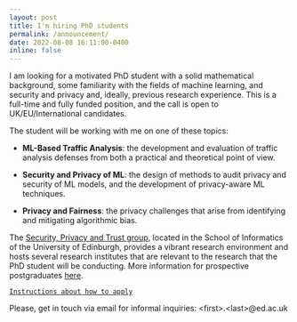 ```yaml
---
layout: post
title: I'm hiring PhD students
permalink: /announcement/
date: 2022-08-08 16:11:00-0400
inline: false
---
```




I am looking for a motivated PhD student with a solid mathematical background, some familiarity with the fields of machine learning, and security and privacy and, ideally, previous research experience. This is a full-time and fully funded position, and the call is open to UK/EU/International candidates.

The student will be working with me on one of these topics:

<ul>
    <li><p><strong>ML-Based Traffic Analysis</strong>: the development and evaluation of traffic analysis defenses from both a practical and theoretical point of view.</p></li>
    <li><p><strong>Security and Privacy of ML</strong>: the design of methods to audit privacy and security of ML models, and the development of privacy-aware ML techniques.</p></li>
    <li><p><strong>Privacy and Fairness</strong>: the privacy challenges that arise from identifying and mitigating algorithmic bias.</p></li>
</ul>

The <a href="https://edin.ac/3mIDdqN">Security, Privacy and Trust group</a>, located in the School of Informatics of the University of Edinburgh, provides a vibrant research environment and hosts several research institutes that are relevant to the research that the PhD student will be conducting. More information for prospective postgraduates <a href="https://edin.ac/2y72hUw">here</a>.

<p><a href="https://edin.ac/3PcXxPc"><code class="language-plaintext highlighter-rouge">Instructions about how to apply</code></a></p>

<p>Please, get in touch via email for informal inquiries: &#60;first&#62;.&#60;last&#62;@ed.ac.uk</p>
